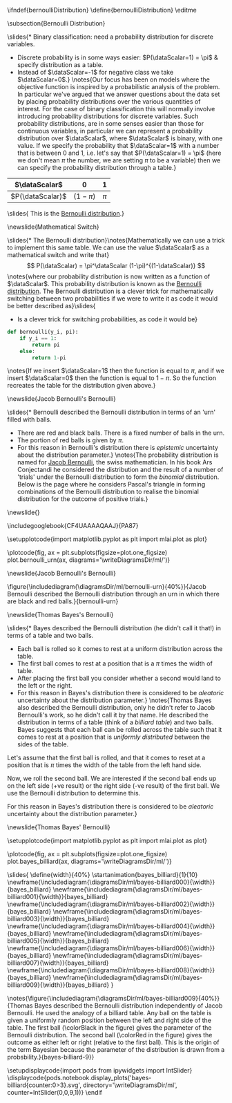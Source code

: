 \ifndef{bernoulliDistribution}
\define{bernoulliDistribution}
\editme

\subsection{Bernoulli Distribution}

\slides{* Binary classification: need a probability distribution for discrete variables. 
* Discrete probability is in some ways easier:  $P(\dataScalar=1) = \pi$ & specify distribution as a table.
* Instead of $\dataScalar=-1$ for negative class we take $\dataScalar=0$.}
\notes{Our focus has been on models where the objective function is inspired by a probabilistic analysis of the problem. In particular we've argued that we answer questions about the data set by placing probability distributions over the various quantities of interest. For the case of binary classification this will normally involve introducing probability distributions for discrete variables. Such probability distributions, are in some senses easier than those for continuous variables, in particular we can represent a probability distribution over $\dataScalar$, where $\dataScalar$ is binary, with one value. If we specify the probability that $\dataScalar=1$ with a number that is between 0 and 1, i.e. let's say that $P(\dataScalar=1) = \pi$ (here we don't mean $\pi$ the number, we are setting $\pi$ to be a variable) then we can specify the probability distribution through a table.}


| $\dataScalar$      | 0  | 1     |
|:------:|:---------:|:-----:|
| $P(\dataScalar)$ | $(1-\pi)$ | $\pi$ |

\slides{
  This is the [Bernoulli distribution](http://en.wikipedia.org/wiki/Bernoulli_distribution).}

\newslide{Mathematical Switch}

\slides{* The Bernoulli distribution}\notes{Mathematically we can use a trick to implement this same table. We can use the value $\dataScalar$ as a mathematical switch and write that}
  $$
  P(\dataScalar) = \pi^\dataScalar (1-\pi)^{(1-\dataScalar)}
  $$
\notes{where our probability distribution is now written as a function of $\dataScalar$. This probability distribution is known as the [Bernoulli distribution](http://en.wikipedia.org/wiki/Bernoulli_distribution). The Bernoulli distribution is a clever trick for mathematically switching between two probabilities if we were to write it as code it would be better described as}\slides{
* Is a clever trick for switching probabilities, as code it would be}

```python
def bernoulli(y_i, pi):
    if y_i == 1:
        return pi
	else:
        return 1-pi
```

\notes{If we insert $\dataScalar=1$ then the function is equal to $\pi$, and if we insert $\dataScalar=0$ then the function is equal to $1-\pi$. So the function recreates the table for the distribution given above.}

\newslide{Jacob Bernoulli's Bernoulli}

\slides{* Bernoulli described the Bernoulli distribution in terms of an 'urn' filled with balls.
* There are red and black balls. There is a fixed number of balls in the urn.
* The portion of red balls is given by $\pi$.
* For this reason in Bernoulli's distribution there is *epistemic* uncertainty about the distribution parameter.}
\notes{The probability distribution is named for [Jacob Bernoulli](http://en.wikipedia.org/wiki/Jacob_Bernoulli), the swiss mathematician. In his book Ars Conjectandi he considered the distribution and the result of a number of 'trials' under the Bernoulli distribution to form the *binomial* distribution. Below is the page where he considers Pascal's triangle in forming combinations of the Bernoulli distribution to realise the binomial distribution for the outcome of positive trials.}

\newslide{}

\includegooglebook{CF4UAAAAQAAJ}{PA87}

\setupplotcode{import matplotlib.pyplot as plt
import mlai.plot as plot}

\plotcode{fig, ax = plt.subplots(figsize=plot.one_figsize)
plot.bernoulli_urn(ax, diagrams='\writeDiagramsDir/ml/')}

\newslide{Jacob Bernoulli's Bernoulli}

\figure{\includediagram{\diagramsDir/ml/bernoulli-urn}{40%}}{Jacob Bernoulli described the Bernoulli distribution through an urn in which there are black and red balls.}{bernoulli-urn}

\newslide{Thomas Bayes's Bernoulli}

\slides{* Bayes described the Bernoulli distribution (he didn't call it that!) in terms of a table and two balls.
* Each ball is rolled so it comes to rest at a uniform distribution across the table.
* The first ball comes to rest at a position that is a $\pi$ times the width of table.
* After placing the first ball you consider whether a second would land to the left or the right.
* For this reason in Bayes's distribution there is considered to be *aleatoric* uncertainty about the distribution parameter.}
\notes{Thomas Bayes also described the Bernoulli distribution, only he didn't refer to Jacob Bernoulli's work, so he didn't call it by that name. He described the distribution in terms of a table (think of a *billiard table*) and two balls. 
Bayes suggests that each ball can be rolled across the table such that it comes to rest at a position that is *uniformly distributed* between the sides of the table. 

Let's assume that the first ball is rolled, and that it comes to reset at a position that is $\pi$ times the width of the table from the left hand side. 

Now, we roll the second ball. We are interested if the second ball ends up on the left side (+ve result) or the right side (-ve result) of the first ball. We use the Bernoulli distribution to determine this.

For this reason in Bayes's distribution there is considered to be *aleatoric* uncertainty about the distribution parameter.}

\newslide{Thomas Bayes' Bernoulli}

\setupplotcode{import matplotlib.pyplot as plt
import mlai.plot as plot}

\plotcode{fig, ax = plt.subplots(figsize=plot.one_figsize)
plot.bayes_billiard(ax, diagrams='\writeDiagramsDir/ml/')}

\slides{
\define{width}{40%}
\startanimation{bayes_billiard}{1}{10}
\newframe{\includediagram{\diagramsDir/ml/bayes-billiard000}{\width}}{bayes_billiard}
\newframe{\includediagram{\diagramsDir/ml/bayes-billiard001}{\width}}{bayes_billiard}
\newframe{\includediagram{\diagramsDir/ml/bayes-billiard002}{\width}}{bayes_billiard}
\newframe{\includediagram{\diagramsDir/ml/bayes-billiard003}{\width}}{bayes_billiard}
\newframe{\includediagram{\diagramsDir/ml/bayes-billiard004}{\width}}{bayes_billiard}
\newframe{\includediagram{\diagramsDir/ml/bayes-billiard005}{\width}}{bayes_billiard}
\newframe{\includediagram{\diagramsDir/ml/bayes-billiard006}{\width}}{bayes_billiard}
\newframe{\includediagram{\diagramsDir/ml/bayes-billiard007}{\width}}{bayes_billiard}
\newframe{\includediagram{\diagramsDir/ml/bayes-billiard008}{\width}}{bayes_billiard}
\newframe{\includediagram{\diagramsDir/ml/bayes-billiard009}{\width}}{bayes_billiard}
}

\notes{\figure{\includediagram{\diagramsDir/ml/bayes-billiard009}{40%}}{Thomas Bayes described the Bernoulli distribution independently of Jacob Bernoulli. He used the analogy of a billiard table. Any ball on the table is given a uniformly random position between the left and right side of the table. The first ball (\colorBlack in the figure) gives the parameter of the Bernoulli distribution. The second ball (\colorRed in the figure) gives the outcome as either left or right (relative to the first ball). This is the origin of the term Bayesian because the parameter of the distribution is drawn from a probsbility.}{bayes-billiard-9}}

\setupdisplaycode{import pods
from ipywidgets import IntSlider}
\displaycode{pods.notebook.display_plots('bayes-billiard{counter:0>3}.svg', 
                            directory='\writeDiagramsDir/ml', 
							counter=IntSlider(0,0,9,1))}
\endif
